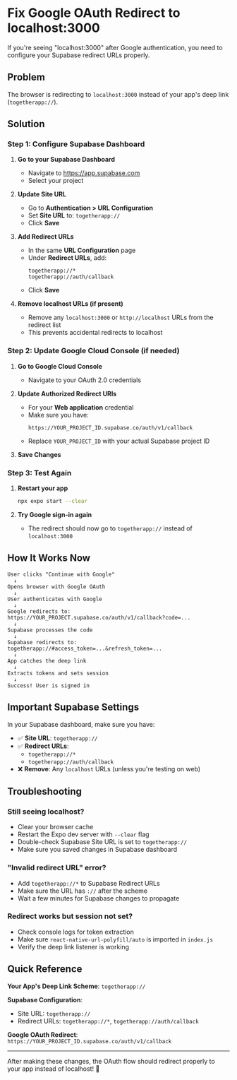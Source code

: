 # Fix Google OAuth Redirect to localhost:3000

If you're seeing "localhost:3000" after Google authentication, you need to configure your Supabase redirect URLs properly.

## Problem

The browser is redirecting to `localhost:3000` instead of your app's deep link (`togetherapp://`).

## Solution

### Step 1: Configure Supabase Dashboard

1. **Go to your Supabase Dashboard**

   - Navigate to https://app.supabase.com
   - Select your project

2. **Update Site URL**

   - Go to **Authentication > URL Configuration**
   - Set **Site URL** to: `togetherapp://`
   - Click **Save**

3. **Add Redirect URLs**

   - In the same **URL Configuration** page
   - Under **Redirect URLs**, add:
     ```
     togetherapp://*
     togetherapp://auth/callback
     ```
   - Click **Save**

4. **Remove localhost URLs (if present)**
   - Remove any `localhost:3000` or `http://localhost` URLs from the redirect list
   - This prevents accidental redirects to localhost

### Step 2: Update Google Cloud Console (if needed)

1. **Go to Google Cloud Console**

   - Navigate to your OAuth 2.0 credentials

2. **Update Authorized Redirect URIs**

   - For your **Web application** credential
   - Make sure you have:
     ```
     https://YOUR_PROJECT_ID.supabase.co/auth/v1/callback
     ```
   - Replace `YOUR_PROJECT_ID` with your actual Supabase project ID

3. **Save Changes**

### Step 3: Test Again

1. **Restart your app**

   ```bash
   npx expo start --clear
   ```

2. **Try Google sign-in again**
   - The redirect should now go to `togetherapp://` instead of `localhost:3000`

## How It Works Now

```
User clicks "Continue with Google"
  ↓
Opens browser with Google OAuth
  ↓
User authenticates with Google
  ↓
Google redirects to: https://YOUR_PROJECT.supabase.co/auth/v1/callback?code=...
  ↓
Supabase processes the code
  ↓
Supabase redirects to: togetherapp://#access_token=...&refresh_token=...
  ↓
App catches the deep link
  ↓
Extracts tokens and sets session
  ↓
Success! User is signed in
```

## Important Supabase Settings

In your Supabase dashboard, make sure you have:

- ✅ **Site URL**: `togetherapp://`
- ✅ **Redirect URLs**:
  - `togetherapp://*`
  - `togetherapp://auth/callback`
- ❌ **Remove**: Any `localhost` URLs (unless you're testing on web)

## Troubleshooting

### Still seeing localhost?

- Clear your browser cache
- Restart the Expo dev server with `--clear` flag
- Double-check Supabase Site URL is set to `togetherapp://`
- Make sure you saved changes in Supabase dashboard

### "Invalid redirect URL" error?

- Add `togetherapp://*` to Supabase Redirect URLs
- Make sure the URL has `://` after the scheme
- Wait a few minutes for Supabase changes to propagate

### Redirect works but session not set?

- Check console logs for token extraction
- Make sure `react-native-url-polyfill/auto` is imported in `index.js`
- Verify the deep link listener is working

## Quick Reference

**Your App's Deep Link Scheme**: `togetherapp://`

**Supabase Configuration**:

- Site URL: `togetherapp://`
- Redirect URLs: `togetherapp://*`, `togetherapp://auth/callback`

**Google OAuth Redirect**: `https://YOUR_PROJECT_ID.supabase.co/auth/v1/callback`

---

After making these changes, the OAuth flow should redirect properly to your app instead of localhost! 🎉

